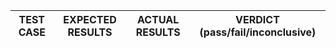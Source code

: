 | TEST CASE | EXPECTED RESULTS | ACTUAL RESULTS | VERDICT (pass/fail/inconclusive) |
| ------------------------ | ------------------------ | ------------------------ | ------------------------ |